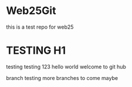 # Web25Git
this is a test repo for web25
# TESTING H1

testing testing 123
hello world welcome to git hub

branch testing more branches to come maybe
